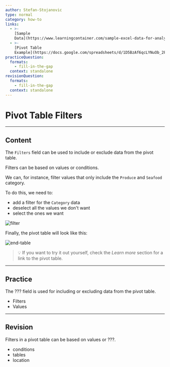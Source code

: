 ```yaml
---
author: Stefan-Stojanovic
type: normal
category: how-to
links:
  - >-
    [Sample
    Data](https://www.learningcontainer.com/sample-excel-data-for-analysis#Sample_Xlsx_file_download-2){website}
  - >-
    [Pivot Table
    Example](https://docs.google.com/spreadsheets/d/1D5BzAf6qcLYNuOb_2FOLhFUJ-Jx4oGr6jxbwQl2WW68/edit?usp=sharing){website}
practiceQuestion:
  formats:
    - fill-in-the-gap
  context: standalone
revisionQuestion:
  formats:
    - fill-in-the-gap
  context: standalone
---
```


# Pivot Table Filters


---

## Content

The `Filters` field can be used to include or exclude data from the pivot table. 

Filters can be based on values or conditions.

We can, for instance, filter values that only include the `Produce` and `Seafood` category.

To do this, we need to:

- add a filter for the `Category` data
- deselect all the values we don't want
- select the ones we want

![filter](https://img.enkipro.com/b789271fd39e28c38e0e8a8dade37a14.png)

Finally, the pivot table will look like this:

![end-table](https://img.enkipro.com/c9149f996529e023f916ec9f0f9c2dc4.png)

> 💡 If you want to try it out yourself, check the *Learn more* section for a link to the pivot table.


---

## Practice

The ??? field is used for including or excluding data from the pivot table.

- Filters
- Values


---

## Revision

Filters in a pivot table can be based on values or ???.

- conditions
- tables
- location
